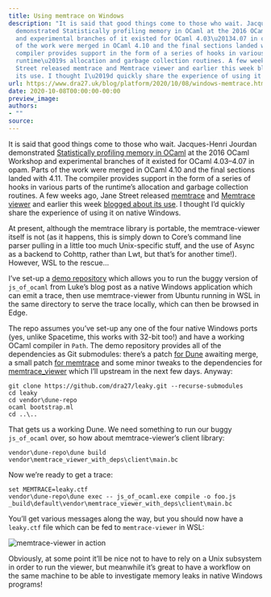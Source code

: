 ```yaml
---
title: Using memtrace on Windows
description: "It is said that good things come to those who wait. Jacques-Henri Jourdan
  demonstrated Statistically profiling memory in OCaml at the 2016 OCaml Workshop
  and experimental branches of it existed for OCaml 4.03\u20134.07 in opam. Parts
  of the work were merged in OCaml 4.10 and the final sections landed with 4.11. The
  compiler provides support in the form of a series of hooks in various parts of the
  runtime\u2019s allocation and garbage collection routines. A few weeks ago, Jane
  Street released memtrace and Memtrace viewer and earlier this week blogged about
  its use. I thought I\u2019d quickly share the experience of using it on native Windows."
url: https://www.dra27.uk/blog/platform/2020/10/08/windows-memtrace.html
date: 2020-10-08T00:00:00-00:00
preview_image:
authors:
- ""
source:
---
```


<p>It is said that good things come to those who wait. Jacques-Henri Jourdan demonstrated <a href="https://ocaml.org/meetings/ocaml/2016/Jourdan-statistically_profiling_memory_in_OCaml.pdf">Statistically profiling memory in OCaml</a> at the 2016 OCaml Workshop and experimental branches of it existed for OCaml 4.03–4.07 in opam. Parts of the work were merged in OCaml 4.10 and the final sections landed with 4.11. The compiler provides support in the form of a series of hooks in various parts of the runtime’s allocation and garbage collection routines. A few weeks ago, Jane Street released <a href="https://github.com/janestreet/memtrace">memtrace</a> and <a href="https://github.com/janestreet/memtrace_viewer">Memtrace viewer</a> and earlier this week <a href="https://blog.janestreet.com/finding-memory-leaks-with-memtrace/">blogged about its use</a>. I thought I’d quickly share the experience of using it on native Windows.</p>

<p>At present, although the memtrace library is portable, the memtrace-viewer itself is not (as it happens, this is simply down to Core’s command line parser pulling in a little too much Unix-specific stuff, and the use of Async as a backend to Cohttp, rather than Lwt, but that’s for another time!). However, WSL to the rescue…</p>

<p>I’ve set-up a <a href="https://github.com/dra27/leaky">demo repository</a> which allows you to run the buggy version of <code class="language-plaintext highlighter-rouge">js_of_ocaml</code> from Luke’s blog post as a native Windows application which can emit a trace, then use memtrace-viewer from Ubuntu running in WSL in the same directory to serve the trace locally, which can then be browsed in Edge.</p>

<p>The repo assumes you’ve set-up any one of the four native Windows ports (yes, unlike Spacetime, this works with 32-bit too!) and have a working OCaml compiler in <code class="language-plaintext highlighter-rouge">Path</code>. The demo repository provides all of the dependencies as Git submodules: there’s a patch <a href="https://github.com/ocaml/dune/pull/3793">for Dune</a> awaiting merge, a small patch <a href="https://github.com/janestreet/memtrace/pull/1">for memtrace</a> and some minor tweaks to the dependencies for <a href="https://github.com/dra27/memtrace_viewer_with_deps/commits/leaky">memtrace_viewer</a> which I’ll upstream in the next few days. Anyway:</p>

<div class="language-plaintext highlighter-rouge"><div class="highlight"><pre class="highlight"><code>git clone https://github.com/dra27/leaky.git --recurse-submodules
cd leaky
cd vendor\dune-repo
ocaml bootstrap.ml
cd ..\..
</code></pre></div></div>

<p>That gets us a working Dune. We need something to run our buggy <code class="language-plaintext highlighter-rouge">js_of_ocaml</code> over, so how about memtrace-viewer’s client library:</p>

<div class="language-plaintext highlighter-rouge"><div class="highlight"><pre class="highlight"><code>vendor\dune-repo\dune build vendor\memtrace_viewer_with_deps\client\main.bc
</code></pre></div></div>

<p>Now we’re ready to get a trace:</p>

<div class="language-plaintext highlighter-rouge"><div class="highlight"><pre class="highlight"><code>set MEMTRACE=leaky.ctf
vendor\dune-repo\dune exec -- js_of_ocaml.exe compile -o foo.js _build\default\vendor\memtrace_viewer_with_deps\client\main.bc
</code></pre></div></div>

<p>You’ll get various messages along the way, but you should now have a <code class="language-plaintext highlighter-rouge">leaky.ctf</code> file which can be fed to <code class="language-plaintext highlighter-rouge">memtrace-viewer</code> in WSL:</p>

<p><img src="https://www.dra27.uk/assets/2020-10-08/2020-10-08-leaky.png" alt="memtrace-viewer in action"></p>

<p>Obviously, at some point it’ll be nice not to have to rely on a Unix subsystem in order to run the viewer, but meanwhile it’s great to have a workflow on the same machine to be able to investigate memory leaks in native Windows programs!</p>
